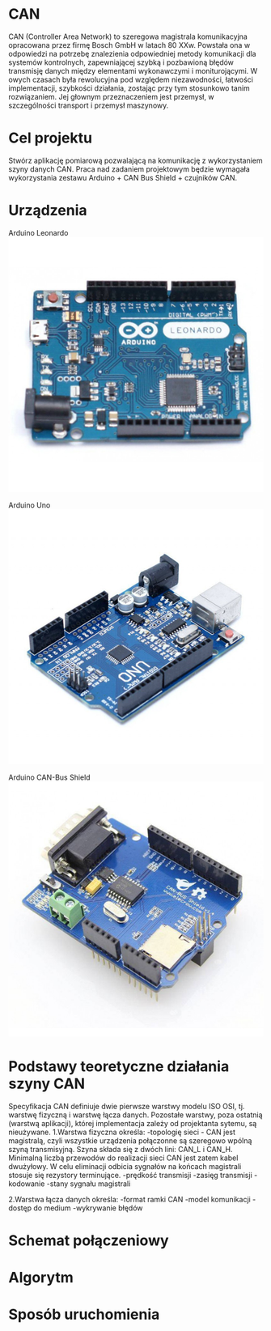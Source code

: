 # CAN
CAN (Controller Area Network) to szeregowa magistrala komunikacyjna opracowana przez firmę Bosch GmbH w latach 80 XXw. Powstała ona w odpowiedzi na potrzebę znalezienia odpowiedniej metody komunikacji dla systemów kontrolnych, zapewniającej szybką i pozbawioną błędów transmisję danych między elementami wykonawczymi i moniturojącymi. W owych czasach była rewolucyjna pod względem niezawodności, łatwości implementacji, szybkości działania, zostając przy tym stosunkowo tanim rozwiązaniem. Jej głownym przeznaczeniem jest przemysł, w szczególności transport i przemysł maszynowy. 
# Cel projektu
Stwórz aplikację pomiarową pozwalającą na komunikację z wykorzystaniem szyny danych CAN. Praca nad zadaniem projektowym będzie wymagała wykorzystania zestawu Arduino + CAN Bus Shield + czujników CAN.
# Urządzenia
Arduino Leonardo
![Alt text](images/leonardo-1-800x800.jpg "Arduino Leonardo")

Arduino Uno
![Alt text](images/uno.jpg "Arduino Uno")

Arduino CAN-Bus Shield
![Alt text](images/shield-can-2-800x800.jpg "Arduino CAN-Bus Shield")

# Podstawy teoretyczne działania szyny CAN
Specyfikacja CAN definiuje dwie pierwsze warstwy modelu ISO OSI, tj. warstwę fizyczną i warstwę łącza danych. Pozostałe warstwy, poza ostatnią (warstwą aplikacji), której implementacja zależy od projektanta sytemu, są nieużywane. 
1.Warstwa fizyczna określa:
  -topologię sieci - CAN jest magistralą, czyli wszystkie urządzenia połączonne są szeregowo wpólną szyną transmisyjną. Szyna składa się z dwóch lini: CAN_L i CAN_H. Minimalną liczbą przewodów do realizacji sieci CAN jest zatem kabel dwużyłowy. W celu eliminacji odbicia sygnałów na końcach magistrali stosuje się rezystory terminujące.
  -prędkość transmisji
  -zasięg transmisji
  -kodowanie
  -stany sygnału magistrali

2.Warstwa łącza danych określa:
  -format ramki CAN
  -model komunikacji
  -dostęp do medium
  -wykrywanie błędów
  
# Schemat połączeniowy

# Algorytm

# Sposób uruchomienia
